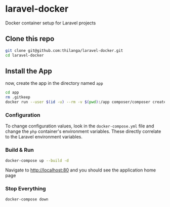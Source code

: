 # laravel-docker
Docker container setup for Laravel projects

## Clone this repo

```bash
git clone git@github.com:thilanga/laravel-docker.git
cd laravel-docker
```

## Install the App

now, create the app in the directory named `app`

```bash
cd app
rm .gitkeep
docker run --user $(id -u) --rm -v $(pwd):/app composer/composer create-project --prefer-dist laravel/laravel .
```

### Configuration

To change configuration values, look in the `docker-compose.yml` file and change the `php` container's environment variables. These directly correlate to the Laravel environment variables.

### Build & Run

```bash
docker-compose up --build -d
```

Navigate to [http://localhost:80](http://localhost:80) and you should see the application home page

### Stop Everything

```bash
docker-compose down
```